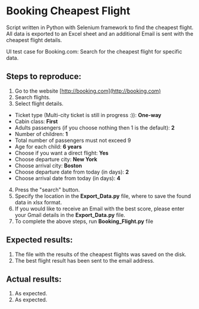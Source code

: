 # Booking Cheapest Flight
Script written in Python with Selenium framework to find the cheapest flight. All data is exported to an Excel sheet and an additional Email is sent with the cheapest flight details.

UI test case for Booking.com:
Search for the cheapest flight for specific data.

## Steps to reproduce:
1. Go to the website [http://booking.com](http://booking.com)
2. Search flights.
3. Select flight details.

* Ticket type (Multi-city ticket is still in progress :)): **One-way**
* Cabin class: **First**
* Adults passengers (if you choose nothing then 1 is the default): **2**
* Number of children: **1**
* Total number of passengers must not exceed 9
* Age for each child: **6 years**
* Choose if you want a direct flight: **Yes**
* Choose departure city: **New York**
* Choose arrival city: **Boston**
* Choose departure date from today (in days): **2** 
* Choose arrival date from today (in days): **4** 

4. Press the "search" button.
5. Specify the location in the **Export_Data.py** file, where to save the found data in xlsx format.
6. If you would like to receive an Email with the best score, please enter your Gmail details in the **Export_Data.py** file.
7. To complete the above steps, run **Booking_Flight.py** file

## Expected results:

1. The file with the results of the cheapest flights was saved on the disk.
2. The best flight result has been sent to the email address.

## Actual results:

1. As expected.
2. As expected.



